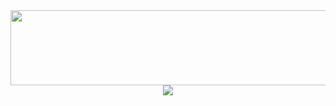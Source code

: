<div align="center">
<a href="https://github.com/devxb/gitanimals">
  <img
    src="https://render.gitanimals.org/lines/ks00919"
    width="1000"
    height="120"
  />
</a>
  <div>
  </a>
  <img
    src="https://github-readme-stats.vercel.app/api?username=ks00919&show_icons=true&theme=graywhite"
  />
</div>
</div>
